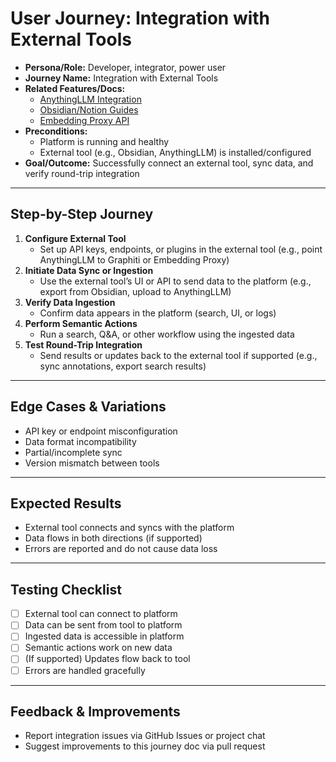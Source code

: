 # User Journey: Integration with External Tools

- **Persona/Role:** Developer, integrator, power user
- **Journey Name:** Integration with External Tools
- **Related Features/Docs:**
  - [AnythingLLM Integration](../onboarding/SYSTEM_OVERVIEW.md)
  - [Obsidian/Notion Guides](../guides/Obsidian%20Gitcrypt%20Guide.md)
  - [Embedding Proxy API](../../README.md)
- **Preconditions:**
  - Platform is running and healthy
  - External tool (e.g., Obsidian, AnythingLLM) is installed/configured
- **Goal/Outcome:** Successfully connect an external tool, sync data, and verify round-trip integration

---

## Step-by-Step Journey

1. **Configure External Tool**
   - Set up API keys, endpoints, or plugins in the external tool (e.g., point AnythingLLM to Graphiti or Embedding Proxy)
2. **Initiate Data Sync or Ingestion**
   - Use the external tool’s UI or API to send data to the platform (e.g., export from Obsidian, upload to AnythingLLM)
3. **Verify Data Ingestion**
   - Confirm data appears in the platform (search, UI, or logs)
4. **Perform Semantic Actions**
   - Run a search, Q&A, or other workflow using the ingested data
5. **Test Round-Trip Integration**
   - Send results or updates back to the external tool if supported (e.g., sync annotations, export search results)

---

## Edge Cases & Variations
- API key or endpoint misconfiguration
- Data format incompatibility
- Partial/incomplete sync
- Version mismatch between tools

---

## Expected Results
- External tool connects and syncs with the platform
- Data flows in both directions (if supported)
- Errors are reported and do not cause data loss

---

## Testing Checklist
- [ ] External tool can connect to platform
- [ ] Data can be sent from tool to platform
- [ ] Ingested data is accessible in platform
- [ ] Semantic actions work on new data
- [ ] (If supported) Updates flow back to tool
- [ ] Errors are handled gracefully

---

## Feedback & Improvements
- Report integration issues via GitHub Issues or project chat
- Suggest improvements to this journey doc via pull request
